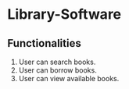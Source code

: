# Library-Software

## Functionalities

1. User can search books.
2. User can borrow books.
3. User can view available books.